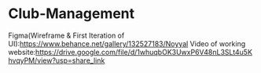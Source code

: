 # Club-Management
Figma(Wireframe & First Iteration of UI):https://www.behance.net/gallery/132527183/Noyyal
Video of working website:https://drive.google.com/file/d/1whuqbOK3UwxP6V48nL3SLt4u5KhvqyPM/view?usp=share_link

